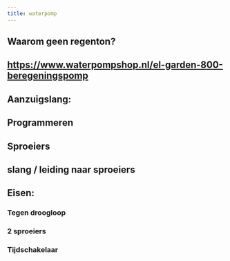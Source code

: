 ```yaml
---
title: waterpomp
---
```


## Waarom geen regenton?
## https://www.waterpompshop.nl/el-garden-800-beregeningspomp
## Aanzuigslang:
## Programmeren
## Sproeiers
## slang / leiding naar sproeiers
## Eisen:
### Tegen droogloop
### 2 sproeiers
### Tijdschakelaar
###
